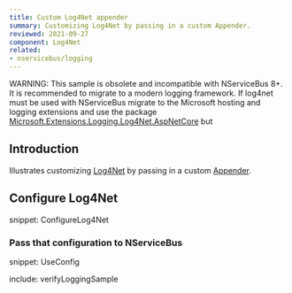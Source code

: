 ```yaml
---
title: Custom Log4Net appender
summary: Customizing Log4Net by passing in a custom Appender.
reviewed: 2021-09-27
component: Log4Net
related:
- nservicebus/logging
---
```


WARNING: This sample is obsolete and incompatible with NServiceBus 8+. It is recommended to migrate to a modern logging framework. If log4net must be used with NServiceBus migrate to the Microsoft hosting and logging extensions and use the package [Microsoft.Extensions.Logging.Log4Net.AspNetCore](https://github.com/huorswords/Microsoft.Extensions.Logging.Log4Net.AspNetCore) but 

## Introduction

Illustrates customizing [Log4Net](https://logging.apache.org/log4net/) by passing in a custom [Appender](https://logging.apache.org/log4net/release/config-examples.html).


## Configure Log4Net

snippet: ConfigureLog4Net


### Pass that configuration to NServiceBus

snippet: UseConfig



include: verifyLoggingSample
